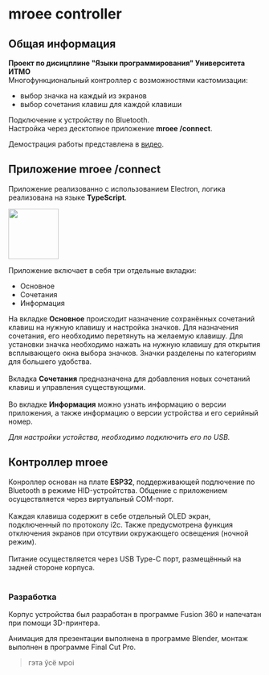 # mroee controller
## Общая информация
**Проект по дисицплине "Языки программирования" Университета ИТМО**<br>
Многофункциональный контроллер с возможностями кастомизации:
- выбор значка на каждый из экранов
- выбор сочетания клавиш для каждой клавиши

Подключение к устройству по Bluetooth.<br>
Настройка через десктопное приложение **mroee /connect**.

Демострация работы представлена в [видео](https://youtu.be/WRYgjAsLino).

## Приложение mroee /connect
Приложение реализованно с использованием Electron, логика реализована на языке **TypeScript**.<br>

<p align="left">
  <img src="https://github.com/vedzevgn/mroee/assets/115372801/f2194b02-4712-43af-b34b-73a87ec97f7f" width="100" />
</p>

Приложение включает в себя три отдельные вкладки:
- Основное
- Сочетания
- Информация

На вкладке **Основное** происходит назначение сохранённых сочетаний клавиш на нужную клавишу и настройка значков. Для назначения сочетания, его необходимо перетянуть на желаемую клавишу. Для установки значка необходимо нажать на нужную клавишу для открытия всплывающего окна выбора значков. Значки разделены по категориям для большего удобства.<br><br>
Вкладка **Сочетания** предназначена для добавления новых сочетаний клавиш и управления существующими.<br><br>
Во вкладке **Информация** можно узнать информацию о версии приложения, а также информацию о версии устройства и его серийный номер.

_Для настройки устойства, необходимо подключить его по USB._

## Контроллер mroee
Конроллер основан на плате **ESP32**, поддерживающей подлючение по Bluetooth в режиме HID-устройтства. Общение с приложением осуществляется через виртуальный COM-порт.<br><br>
Каждая клавиша содержит в себе отдельный OLED экран, подключенный по протоколу i2c. Также предусмотрена функция отключения экранов при отсутвии окружающего освещения (ночной режим).<br><br>
Питание осуществляется через USB Type-C порт, размещённый на задней стороне корпуса.<br><br>

### Разработка
Корпус устройства был разработан в программе Fusion 360 и напечатан при помощи 3D-принтера.

Анимация для презентации выполнена в программе Blender, монтаж выполнен в программе Final Cut Pro.




> гэта ўсё мроі

